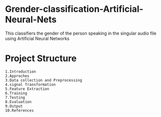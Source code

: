 # Grender-classification-Artificial-Neural-Nets

This classifiers the gender of the person speaking in the singular audio file using Artificial Neural Networks

# Project Structure

    1.Introduction
    2.Approches
    3.Data collection and Preprocessing
    4.signal Transformation
    5.Feature Extraction
    6.Training
    7.Testing
    8.Evaluation
    9.Output
    10.References
    

